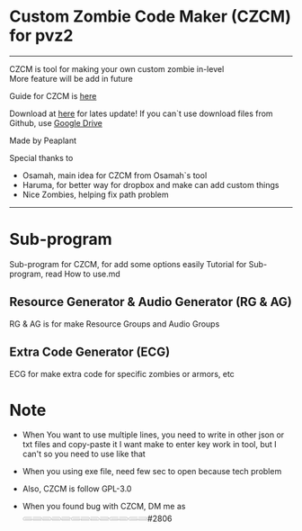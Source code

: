 # Custom Zombie Code Maker (CZCM) for pvz2
---
CZCM is tool for making your own custom zombie in-level  
More feature will be add in future

Guide for CZCM is [here](https://wikidocs.net/edit/book/8639)

Download at [here](https://github.com/Peap1ant/Custom-Zombie-Code-Maker-for-pvz2/releases) for lates update!
If you can`t use download files from Github, use [Google Drive](https://drive.google.com/drive/folders/1QJk3kmjBC5pce6Wm5FvTFiisCFb4pztX?usp=sharing)

Made by Peaplant

Special thanks to
- Osamah, main idea for CZCM from Osamah`s tool
- Haruma, for better way for dropbox and make can add custom things
- Nice Zombies, helping fix path problem

---

# Sub-program

Sub-program for CZCM, for add some options easily
Tutorial for Sub-program, read How to use.md

## Resource Generator & Audio Generator (RG & AG)

RG & AG is for make Resource Groups and Audio Groups

## Extra Code Generator (ECG)  

ECG for make extra code for specific zombies or armors, etc  

# Note

- When You want to use multiple lines, you need to write in other json or txt files and copy-paste it
  I want make to enter key work in tool, but I can't so you need to use like that

- When you using exe file, need few sec to open because tech problem

- Also, CZCM is follow GPL-3.0

- When you found bug with CZCM, DM me as 𓄵𓄶𓄳𓄳𓄶𓄵𓄶𓄳𓄶𓄵𓄳𓄵𓄶#2806
